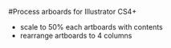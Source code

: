 #Process arboards for Illustrator CS4+
* scale to 50% each artboards with contents
* rearrange artboards to 4 columns